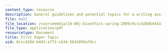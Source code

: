 ```yaml
---
content_type: resource
description: General guidelines and potential topics for a writing assignment on bioethics.
file: null
file_location: /coursemedia/24-06j-bioethics-spring-2009/8ccc428db443a773c6345841059a7dcc_MIT24_06Js09_assn01.pdf
file_type: application/pdf
resourcetype: Document
title: First Paper Topic
uid: 8ccc428d-b443-a773-c634-5841059a7dcc
---
```

